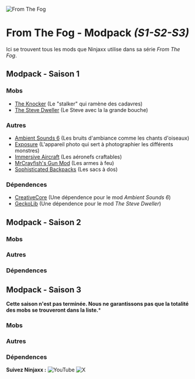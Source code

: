 
![From The Fog](https://i.imgur.com/ale55ig.png)

# **From The Fog - Modpack *(S1-S2-S3)***

Ici se trouvent tous les mods que Ninjaxx utilise dans sa série *From The Fog*.

## Modpack - Saison 1
### Mobs
- [The Knocker](https://www.curseforge.com/minecraft/mc-mods/the-knocker) (Le "stalker" qui ramène des cadavres)
- [The Steve Dweller](https://www.curseforge.com/minecraft/mc-mods/project-983944) (Le Steve avec la la grande bouche)
### Autres
- [Ambient Sounds 6](https://www.curseforge.com/minecraft/mc-mods/ambientsounds) (Les bruits d'ambiance comme les chants d'oiseaux)
- [Exposure](https://www.curseforge.com/minecraft/mc-mods/exposure) (L'appareil photo qui sert à photographier les différents monstres)
- [Immersive Aircraft](https://www.curseforge.com/minecraft/mc-mods/immersive-aircraft) (Les aéronefs craftables)
- [MrCrayfish's Gun Mod](https://www.curseforge.com/minecraft/mc-mods/mrcrayfishs-gun-mod) (Les armes à feu)
- [Sophisticated Backpacks](https://www.curseforge.com/minecraft/mc-mods/sophisticated-backpacks) (Les sacs à dos)

### Dépendences
- [CreativeCore](https://www.curseforge.com/minecraft/mc-mods/creativecore) (Une dépendence pour le mod *Ambient Sounds 6*)
- [GeckoLib](https://www.curseforge.com/minecraft/mc-mods/geckolib) (Une dépendence pour le mod *The Steve Dweller*)

## Modpack - Saison 2
### Mobs
### Autres
### Dépendences

## Modpack - Saison 3
**Cette saison n'est pas terminée. Nous ne garantissons pas que la totalité des mobs se trouveront dans la liste.***
### Mobs
### Autres
### Dépendences
**Suivez Ninjaxx :**
![YouTube](https://badge.ttsalpha.com/api?icon=YouTube&label=YouTube&status=Ninjaxx&color=black&labelColor=red&iconColor=white)
![X](https://badge.ttsalpha.com/api?icon=X&label=&status=@Ninjaxxu&color=black&labelColor=&iconColor=white)
